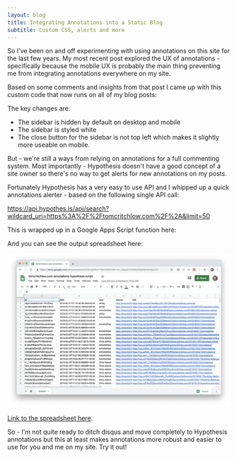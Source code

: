 ```yaml
---
layout: blog
title: Integrating Annotations into a Static Blog
subtitle: Custom CSS, alerts and more
---
```


So I've been on and off experimenting with using annotations on this site for the last few years. My most recent post explored the UX of annotations - specifically because the mobile UX is probably the main thing preventing me from integrating annotations everywhere on my site.

Based on some comments and insights from that post I came up with this custom code that now runs on all of my blog posts:

<script src="https://gist.github.com/tomcritchlow/94d11ecdf9832bb4f8b9697d5ecb8d64.js"></script>

The key changes are:

- The sidebar is hidden by default on desktop and mobile
- The sidebar is styled white
- The close button for the sidebar is not top left which makes it slightly more useable on mobile.

But - we're still a ways from relying on annotations for a full commenting system. Most importantly - Hypothesis doesn't have a good concept of a site owner so there's no way to get alerts for new annotations on my posts.

Fortunately Hypothesis has a very easy to use API and I whipped up a quick annotations alerter - based on the following single API call:

<https://api.hypothes.is/api/search?wildcard_uri=https%3A%2F%2Ftomcritchlow.com%2F%2A&limit=50>

This is wrapped up in a Google Apps Script function here:

<script src="https://gist.github.com/tomcritchlow/50fba1a5af3f1c8e6dfab0a5e2e31294.js"></script>

And you can see the output spreadsheet here:

![](/images/gdocsannotations.png)

[Link to the spreadsheet here](https://docs.google.com/spreadsheets/d/104uxjkHheYTMmf3GkTwW-em_lVspqSYrEl0RqXNj4k8/edit#gid=0).

So - I'm not quite ready to ditch disqus and move completely to Hypothesis annotations but this at least makes annotations more robust and easier to use for you and me on my site. Try it out!

